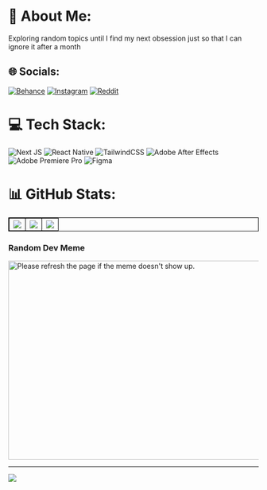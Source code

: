 <style>
table {
    border-collapse: collapse;
}
table, th, td {
   border: 1px solid black;
}
blockquote {
    border-left: solid blue;
    padding-left: 10px;
}
</style>

# 💫 About Me:
Exploring random topics until I find my next obsession just so that I can ignore it after a month


## 🌐 Socials:
[![Behance](https://img.shields.io/badge/Behance-1769ff?logo=behance&logoColor=white)](https://behance.net/adithyajayakum) [![Instagram](https://img.shields.io/badge/Instagram-%23E4405F.svg?logo=Instagram&logoColor=white)](https://instagram.com/adithyan.tech) [![Reddit](https://img.shields.io/badge/Reddit-%23FF4500.svg?logo=Reddit&logoColor=white)](https://reddit.com/user/BladedShip_) 

# 💻 Tech Stack:
![Next JS](https://img.shields.io/badge/Next-black?style=for-the-badge&logo=next.js&logoColor=white) ![React Native](https://img.shields.io/badge/react_native-%2320232a.svg?style=for-the-badge&logo=react&logoColor=%2361DAFB) ![TailwindCSS](https://img.shields.io/badge/tailwindcss-%2338B2AC.svg?style=for-the-badge&logo=tailwind-css&logoColor=white) ![Adobe After Effects](https://img.shields.io/badge/Adobe%20After%20Effects-9999FF.svg?style=for-the-badge&logo=Adobe%20After%20Effects&logoColor=white) ![Adobe Premiere Pro](https://img.shields.io/badge/Adobe%20Premiere%20Pro-9999FF.svg?style=for-the-badge&logo=Adobe%20Premiere%20Pro&logoColor=white) 	![Figma](https://img.shields.io/badge/figma-%23F24E1E.svg?style=for-the-badge&logo=figma&logoColor=white)
# 📊 GitHub Stats:
| ![](https://github-readme-stats.vercel.app/api?username=BladedShip&theme=dark&hide_border=true&include_all_commits=true&count_private=true) | ![](https://github-readme-streak-stats.herokuapp.com/?user=BladedShip&theme=dark&hide_border=true) | ![](https://github-readme-stats.vercel.app/api/top-langs/?username=BladedShip&theme=dark&hide_border=true&include_all_commits=true&count_private=true&layout=compact) |
|:-:|:-:|:-:|



### Random Dev Meme
<img src='https://randommeme-five.vercel.app/' title="Meme" alt="Please refresh the page if the meme doesn't show up." width="512px" height = "400px !important"/>

---
[![](https://visitcount.itsvg.in/api?id=BladedShip&icon=8&color=10)](https://visitcount.itsvg.in)

<!-- Proudly created with GPRM ( https://gprm.itsvg.in ) -->
